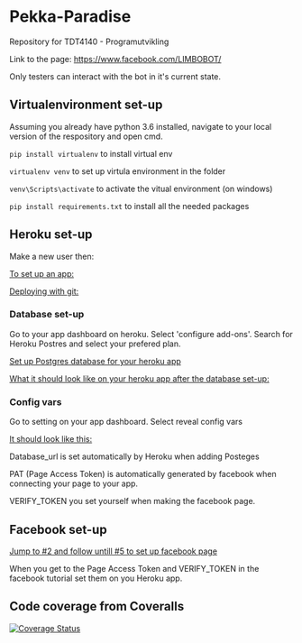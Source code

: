 # Pekka-Paradise
Repository for TDT4140 - Programutvikling 

Link to the page: https://www.facebook.com/LIMBOBOT/

Only testers can interact with the bot in it's current state.

## Virtualenvironment set-up
Assuming you already have python 3.6 installed, navigate to your local version of the respository and open cmd.

`pip install virtualenv` to install virtual env

`virtualenv venv` to set up virtula environment in the folder

`venv\Scripts\activate` to activate the vitual environment (on windows)

`pip install requirements.txt` to install all the needed packages

## Heroku set-up
Make a new user then:

[To set up an app:](https://devcenter.heroku.com/articles/creating-apps)

[Deploying with git:](https://devcenter.heroku.com/articles/git)

### Database set-up

Go to your app dashboard on heroku. Select 'configure add-ons'. Search for Heroku Postres and select your prefered plan.

[Set up Postgres database for your heroku app](https://devcenter.heroku.com/articles/heroku-postgresql)

[What it should look like on your heroku app after the database set-up:](https://gyazo.com/3311b10940752fec07bae087a0cef3e5)

### Config vars

Go to setting on your app dashboard. Select reveal config vars

[It should look like this:](https://gyazo.com/370ec9844b9e31b7dcdce98d14de378c)

Database_url is set automatically by Heroku when adding Posteges

PAT (Page Access Token) is automatically generated by facebook when connecting your page to your app.

VERIFY_TOKEN you set yourself when making the facebook page.

## Facebook set-up

[Jump to #2 and follow untill #5 to set up facebook page](https://blog.hartleybrody.com/fb-messenger-bot/)

When you get to the Page Access Token and VERIFY_TOKEN in the facebook tutorial set them on you Heroku app.

## Code coverage from Coveralls

[![Coverage Status](https://coveralls.io/repos/github/Pontius1007/Pekka-Paradise/badge.svg?branch=testing)](https://coveralls.io/github/Pontius1007/Pekka-Paradise?branch=master)

